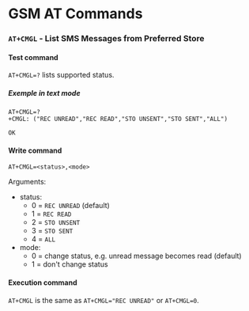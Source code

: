 # GSM AT Commands

### `AT+CMGL` - List SMS Messages from Preferred Store

#### Test command
`AT+CMGL=?` lists supported status.

##### Exemple in text mode

```
AT+CMGL=?
+CMGL: ("REC UNREAD","REC READ","STO UNSENT","STO SENT","ALL")

OK
```

#### Write command

`AT+CMGL=<status>,<mode>`

Arguments:

- status:
    - 0 = `REC UNREAD` (default)
    - 1 = `REC READ`
    - 2 = `STO UNSENT`
    - 3 = `STO SENT`
    - 4 = `ALL`
- mode:
    - 0 = change status, e.g. unread message becomes read (default)
    - 1 = don't change status

#### Execution command

`AT+CMGL` is the same as `AT+CMGL="REC UNREAD"` or `AT+CMGL=0`.
